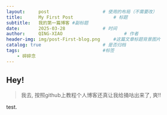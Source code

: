 ```yaml
---
layout:     post   				    # 使用的布局（不需要改）
title:      My First Post 				# 标题 
subtitle:   我的第一篇博客 #副标题
date:       2025-03-28 				# 时间
author:     QING-XIAO						# 作者
header-img: img/post-First-blog.png 	#这篇文章标题背景图片
catalog: true 						# 是否归档
tags:								#标签
    - 碎碎念
---
```


## Hey!
> 我去, 按照github上教程个人博客还真让我给捅咕出来了, 爽!! 

test.